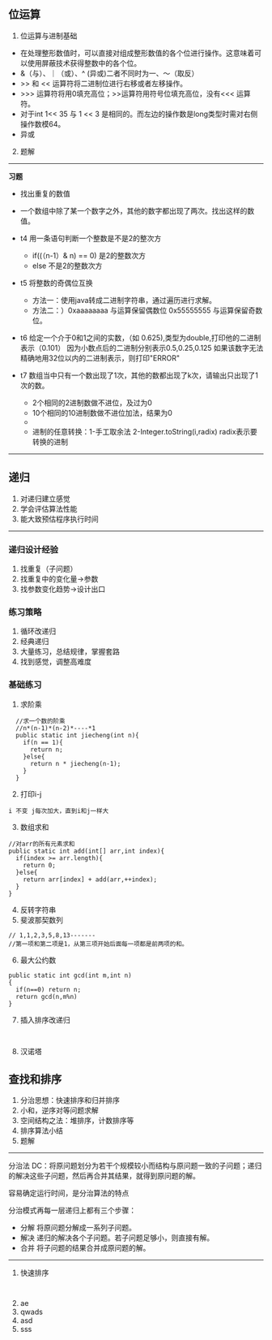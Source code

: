 ## 位运算

1. 位运算与进制基础

* 在处理整形数值时，可以直接对组成整形数值的各个位进行操作。这意味着可以使用屏蔽技术获得整数中的各个位。
* &（与）、｜（或）、^ (异或)二者不同时为一、～（取反）
* \>> 和 \<< 运算符将二进制位进行右移或者左移操作。
* \>>> 运算符将用0填充高位；>>运算符用符号位填充高位，没有<<< 运算符。
* 对于int 1<< 35 与 1 << 3 是相同的。而左边的操作数是long类型时需对右侧操作数模64。
* 异或

2. 题解

___
**习题**

+ 找出重复的数值
+ 一个数组中除了某一个数字之外，其他的数字都出现了两次。找出这样的数值。
+ t4 用一条语句判断一个整数是不是2的整次方
    + if((（n-1）& n) == 0) 是2的整数次方
    + else 不是2的整数次方
+ t5 将整数的奇偶位互换
    + 方法一：使用java转成二进制字符串，通过遍历进行求解。
    + 方法二：）0xaaaaaaaa 与运算保留偶数位 0x55555555 与运算保留奇数位。

+ t6 给定一个介于0和1之间的实数，（如 0.625),类型为double,打印他的二进制表示（0.101） 因为小数点后的二进制分别表示0.5,0.25,0.125 如果该数字无法精确地用32位以内的二进制表示，则打印"ERROR"
+ t7 数组当中只有一个数出现了1次，其他的数都出现了k次，请输出只出现了1次的数。
    + 2个相同的2进制数做不进位，及过为0
    + 10个相同的10进制数做不进位加法，结果为0
    +
    + 进制的任意转换：1-手工取余法 2-Integer.toString(i,radix) radix表示要转换的进制

___

## 递归

1. 对递归建立感觉
2. 学会评估算法性能
3. 能大致预估程序执行时间

---

### 递归设计经验

1. 找重复（子问题）
2. 找重复中的变化量->参数
3. 找参数变化趋势->设计出口

### 练习策略

1. 循环改递归
2. 经典递归
3. 大量练习，总结规律，掌握套路
4. 找到感觉，调整高难度

### 基础练习

1. 求阶乘

```
  //求一个数的阶乘
  //n*(n-1)*(n-2)*----*1
  public static int jiecheng(int n){
    if(n == 1){
      return n;  
    }else{
      return n * jiecheng(n-1);
    }
  } 
```

2. 打印i-j

```
i 不变 j每次加大，直到i和j一样大

```

3. 数组求和

```
//对arr的所有元素求和
public static int add(int[] arr,int index){
  if(index >= arr.length){
    return 0;
  }else{
    return arr[index] + add(arr,++index);
  }
}

```

4. 反转字符串
5. 斐波那契数列

```
// 1,1,2,3,5,8,13-------
//第一项和第二项是1，从第三项开始后面每一项都是前两项的和。
```

6. 最大公约数

```
public static int gcd(int m,int n)
{
  if(n==0) return n;
  return gcd(n,m%n)
}

```

7. 插入排序改递归
```aidl
 

```
8. 汉诺塔

## 查找和排序
1. 分治思想：快速排序和归并排序
2. 小和，逆序对等问题求解
3. 空间结构之法：堆排序，计数排序等
4. 排序算法小结
5. 题解

---

分治法 DC：将原问题划分为若干个规模较小而结构与原问题一致的子问题；递归的解决这些子问题，然后再合并其结果，就得到原问题的解。


容易确定运行时间，是分治算法的特点


分治模式再每一层递归上都有三个步骤：
- 分解 将原问题分解成一系列子问题。
- 解决 递归的解决各个子问题。若子问题足够小，则直接有解。
- 合并 将子问题的结果合并成原问题的解。


---

1. 快速排序
```aidl
 
```

2. ae
3. qwads
4. asd
5. sss






